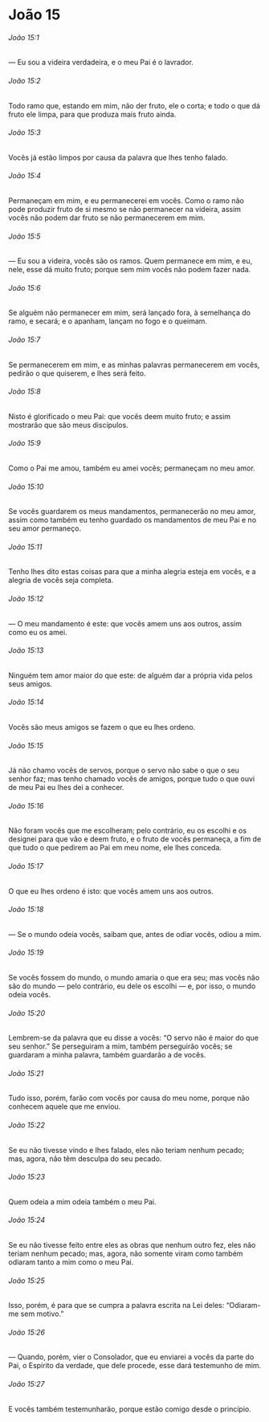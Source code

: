 # João 15

###### João 15:1

— Eu sou a videira verdadeira, e o meu Pai é o lavrador.

###### João 15:2

Todo ramo que, estando em mim, não der fruto, ele o corta; e todo o que dá fruto ele limpa, para que produza mais fruto ainda.

###### João 15:3

Vocês já estão limpos por causa da palavra que lhes tenho falado.

###### João 15:4

Permaneçam em mim, e eu permanecerei em vocês. Como o ramo não pode produzir fruto de si mesmo se não permanecer na videira, assim vocês não podem dar fruto se não permanecerem em mim.

###### João 15:5

— Eu sou a videira, vocês são os ramos. Quem permanece em mim, e eu, nele, esse dá muito fruto; porque sem mim vocês não podem fazer nada.

###### João 15:6

Se alguém não permanecer em mim, será lançado fora, à semelhança do ramo, e secará; e o apanham, lançam no fogo e o queimam.

###### João 15:7

Se permanecerem em mim, e as minhas palavras permanecerem em vocês, pedirão o que quiserem, e lhes será feito.

###### João 15:8

Nisto é glorificado o meu Pai: que vocês deem muito fruto; e assim mostrarão que são meus discípulos.

###### João 15:9

Como o Pai me amou, também eu amei vocês; permaneçam no meu amor.

###### João 15:10

Se vocês guardarem os meus mandamentos, permanecerão no meu amor, assim como também eu tenho guardado os mandamentos de meu Pai e no seu amor permaneço.

###### João 15:11

Tenho lhes dito estas coisas para que a minha alegria esteja em vocês, e a alegria de vocês seja completa.

###### João 15:12

— O meu mandamento é este: que vocês amem uns aos outros, assim como eu os amei.

###### João 15:13

Ninguém tem amor maior do que este: de alguém dar a própria vida pelos seus amigos.

###### João 15:14

Vocês são meus amigos se fazem o que eu lhes ordeno.

###### João 15:15

Já não chamo vocês de servos, porque o servo não sabe o que o seu senhor faz; mas tenho chamado vocês de amigos, porque tudo o que ouvi de meu Pai eu lhes dei a conhecer.

###### João 15:16

Não foram vocês que me escolheram; pelo contrário, eu os escolhi e os designei para que vão e deem fruto, e o fruto de vocês permaneça, a fim de que tudo o que pedirem ao Pai em meu nome, ele lhes conceda.

###### João 15:17

O que eu lhes ordeno é isto: que vocês amem uns aos outros.

###### João 15:18

— Se o mundo odeia vocês, saibam que, antes de odiar vocês, odiou a mim.

###### João 15:19

Se vocês fossem do mundo, o mundo amaria o que era seu; mas vocês não são do mundo — pelo contrário, eu dele os escolhi — e, por isso, o mundo odeia vocês.

###### João 15:20

Lembrem-se da palavra que eu disse a vocês: “O servo não é maior do que seu senhor.” Se perseguiram a mim, também perseguirão vocês; se guardaram a minha palavra, também guardarão a de vocês.

###### João 15:21

Tudo isso, porém, farão com vocês por causa do meu nome, porque não conhecem aquele que me enviou.

###### João 15:22

Se eu não tivesse vindo e lhes falado, eles não teriam nenhum pecado; mas, agora, não têm desculpa do seu pecado.

###### João 15:23

Quem odeia a mim odeia também o meu Pai.

###### João 15:24

Se eu não tivesse feito entre eles as obras que nenhum outro fez, eles não teriam nenhum pecado; mas, agora, não somente viram como também odiaram tanto a mim como o meu Pai.

###### João 15:25

Isso, porém, é para que se cumpra a palavra escrita na Lei deles: “Odiaram-me sem motivo.”

###### João 15:26

— Quando, porém, vier o Consolador, que eu enviarei a vocês da parte do Pai, o Espírito da verdade, que dele procede, esse dará testemunho de mim.

###### João 15:27

E vocês também testemunharão, porque estão comigo desde o princípio.


